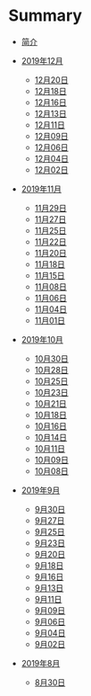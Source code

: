 # Summary

* [简介](README.md)

* [2019年12月]()
  * [12月20日](2019/12/20.md)
  * [12月18日](2019/12/18.md)
  * [12月16日](2019/12/16.md)
  * [12月13日](2019/12/13.md)
  * [12月11日](2019/12/11.md)
  * [12月09日](2019/12/09.md)
  * [12月06日](2019/12/06.md)
  * [12月04日](2019/12/04.md)
  * [12月02日](2019/12/02.md)
* [2019年11月]()
  * [11月29日](2019/11/29.md)
  * [11月27日](2019/11/27.md)
  * [11月25日](2019/11/25.md)
  * [11月22日](2019/11/22.md)
  * [11月20日](2019/11/20.md)
  * [11月18日](2019/11/18.md)
  * [11月15日](2019/11/15.md)
  * [11月08日](2019/11/08.md)
  * [11月06日](2019/11/06.md)
  * [11月04日](2019/11/04.md)
  * [11月01日](2019/11/01.md)
* [2019年10月]()
  * [10月30日](2019/10/30.md)
  * [10月28日](2019/10/28.md)
  * [10月25日](2019/10/25.md)
  * [10月23日](2019/10/23.md)
  * [10月21日](2019/10/21.md)
  * [10月18日](2019/10/18.md)
  * [10月16日](2019/10/16.md)
  * [10月14日](2019/10/14.md)
  * [10月11日](2019/10/11.md)
  * [10月09日](2019/10/09.md)
  * [10月08日](2019/10/08.md)
* [2019年9月]()
  * [9月30日](2019/09/30.md)
  * [9月27日](2019/09/27.md)
  * [9月25日](2019/09/25.md)
  * [9月23日](2019/09/23.md)
  * [9月20日](2019/09/20.md)
  * [9月18日](2019/09/18.md)
  * [9月16日](2019/09/16.md)
  * [9月13日](2019/09/13.md)
  * [9月11日](2019/09/11.md)
  * [9月09日](2019/09/09.md)
  * [9月06日](2019/09/06.md)
  * [9月04日](2019/09/04.md)
  * [9月02日](2019/09/02.md)
* [2019年8月]()
  * [8月30日](2019/08/30.md)


